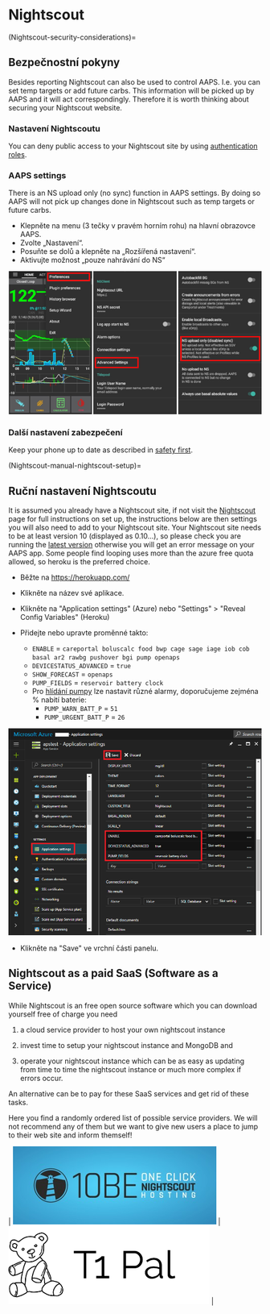 # Nightscout

(Nightscout-security-considerations)=

## Bezpečnostní pokyny

Besides reporting Nightscout can also be used to control AAPS. I.e. you can set temp targets or add future carbs. This information will be picked up by AAPS and it will act correspondingly. Therefore it is worth thinking about securing your Nightscout website.

### Nastavení Nightscoutu

You can deny public access to your Nightscout site by using [authentication roles](https://nightscout.github.io/nightscout/security).

### AAPS settings

There is an NS upload only (no sync) function in AAPS settings. By doing so AAPS will not pick up changes done in Nightscout such as temp targets or future carbs.

* Klepněte na menu (3 tečky v pravém horním rohu) na hlavní obrazovce AAPS.
* Zvolte „Nastavení“.
* Posuňte se dolů a klepněte na „Rozšířená nastavení“.
* Aktivujte možnost „pouze nahrávání do NS“

![Nightscout upload only](../images/NSsafety.png)

### Další nastavení zabezpečení

Keep your phone up to date as described in [safety first](../Getting-Started/Safety-first.md).

(Nightscout-manual-nightscout-setup)=

## Ruční nastavení Nightscoutu

It is assumed you already have a Nightscout site, if not visit the [Nightscout](http://nightscout.github.io/nightscout/new_user/) page for full instructions on set up, the instructions below are then settings you will also need to add to your Nightscout site. Your Nightscout site needs to be at least version 10 (displayed as 0.10...), so please check you are running the [latest version](https://nightscout.github.io/update/update/#updating-your-site-to-the-latest-version) otherwise you will get an error message on your AAPS app. Some people find looping uses more than the azure free quota allowed, so heroku is the preferred choice.

* Běžte na https://herokuapp.com/

* Klikněte na název své aplikace.

* Klikněte na "Application settings" (Azure) nebo "Settings" > "Reveal Config Variables" (Heroku)

* Přidejte nebo upravte proměnné takto:
  
  * `ENABLE` = `careportal boluscalc food bwp cage sage iage iob cob basal ar2 rawbg pushover bgi pump openaps`
  * `DEVICESTATUS_ADVANCED` = `true`
  * `SHOW_FORECAST` = `openaps`
  * `PUMP_FIELDS` = `reservoir battery clock`
  * Pro [hlídání pumpy](https://github.com/nightscout/cgm-remote-monitor#pump-pump-monitoring) lze nastavit různé alarmy, doporučujeme zejména % nabití baterie: 
    * `PUMP_WARN_BATT_P` = `51`
    * `PUMP_URGENT_BATT_P` = `26` 

![Azure](../images/nightscout1.png)

* Klikněte na "Save" ve vrchní části panelu.

## Nightscout as a paid SaaS (Software as a Service)

While Nightscout is an free open source software which you can download yourself free of charge you need

1. a cloud service provider to host your own nightscout instance

2. invest time to setup your nightscout instance and MongoDB and

3. operate your nightscout instance which can be as easy as updating from time to time the nightscout instance or much more complex if errors occur.

An alternative can be to pay for these SaaS services and get rid of these tasks.

Here you find a randomly ordered list of possible service providers. We will not recommend any of them but we want to give new users a place to jump to their web site and inform themself!

| [![ns.10be.de](../images/ns.10be.de-logo_halb_klein.jpg)](https://ns.10be.de/en/index.html) | [![T1Pal](../images/t1_pal_bear_bw.png)](https://t1pal.com/) |